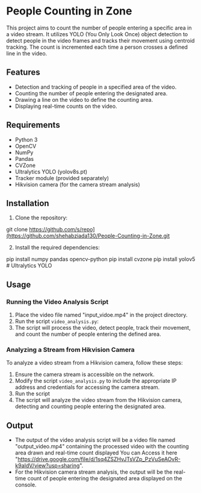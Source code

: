 # People Counting in Zone

This project aims to count the number of people entering a specific area in a video stream. It utilizes YOLO (You Only Look Once) object detection to detect people in the video frames and tracks their movement using centroid tracking. The count is incremented each time a person crosses a defined line in the video.

## Features
- Detection and tracking of people in a specified area of the video.
- Counting the number of people entering the designated area.
- Drawing a line on the video to define the counting area.
- Displaying real-time counts on the video.

## Requirements
- Python 3
- OpenCV
- NumPy
- Pandas
- CVZone
- Ultralytics YOLO (yolov8s.pt)
- Tracker module (provided separately)
- Hikvision camera (for the camera stream analysis)

## Installation
1. Clone the repository:

git clone  https://github.com/s/repo](https://github.com/shehabziada130/People-Counting-in-Zone.git


2. Install the required dependencies:

pip install numpy pandas opencv-python
pip install cvzone
pip install yolov5 # Ultralytics YOLO



## Usage
### Running the Video Analysis Script
1. Place the video file named "input_vidoe.mp4" in the project directory.
2. Run the script `video_analysis.py`:
3. The script will process the video, detect people, track their movement, and count the number of people entering the defined area.

### Analyzing a Stream from Hikvision Camera
To analyze a video stream from a Hikvision camera, follow these steps:

1. Ensure the camera stream is accessible on the network.
2. Modify the script `video_analysis.py` to include the appropriate IP address and credentials for accessing the camera stream.
3. Run the script
4. The script will analyze the video stream from the Hikvision camera, detecting and counting people entering the designated area.

## Output
- The output of the video analysis script will be a video file named "output_video.mp4" containing the processed video with the counting area drawn and real-time count displayed
  You can Access it here "https://drive.google.com/file/d/1sq4ZSZHvJTsVZp_PzVuSeAOvR-k9aIdV/view?usp=sharing".
- For the Hikvision camera stream analysis, the output will be the real-time count of people entering the designated area displayed on the console.

